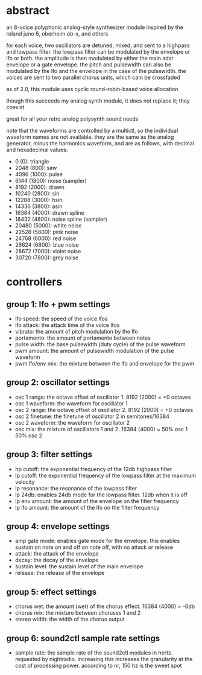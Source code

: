# abstract

an 8-voice polyphonic analog-style synthesizer module inspired by the roland juno 6, oberheim ob-x, and others

for each voice, two oscillators are detuned, mixed, and sent to a highpass and lowpass filter. the lowpass filter can be modulated by the envelope or lfo or both. the amplitude is then modulated by either the main adsr envelope or a gate envelope. the pitch and pulsewidth can also be modulated by the lfo and the envelope in the case of the pulsewidth. the voices are sent to two parallel chorus units, which cam be crossfaded

as of 2.0, this module uses cyclic round-robin-based voice allocation

though this succeeds my analog synth module, it does not replace it; they coexist

great for all your retro analog polysynth sound needs

note that the waveforms are controlled by a multictl, so the individual waveform names are not available. they are the same as the analog generator, minus the harmonics waveform, and are as follows, with decimal and hexadecimal values:

- 0 (0): triangle
- 2048 (800): saw
- 4096 (1000): pulse
- 6144 (1800): noise (sampler)
- 8192 (2000): drawn
- 10240 (2800): sin
- 12288 (3000): hsin
- 14336 (3800): asin
- 16384 (4000): drawn spline
- 18432 (4800): noise spline (sampler)
- 20480 (5000): white noise
- 22528 (5800): pink noise
- 24768 (6000): red noise
- 26624 (6800): blue noise
- 28672 (7000): violet noise
- 30720 (7800): grey noise

# controllers

## group 1: lfo + pwm settings

- lfo speed: the speed of the voice lfos
- lfo attack: the attack time of the voice lfos
- vibrato: the amount of pitch modulation by the lfo
- portamento: the amount of portamento between notes
- pulse width: the base pulsewidth (duty cycle) of the pulse waveform
- pwm amount: the amount of pulsewidth modulation of the pulse waveform
- pwm lfo/env mix: the mixture between the lfo and envelope for the pwm

## group 2: oscillator settings

- osc 1 range: the octave offset of oscillator 1. 8192 (2000) = +0 octaves
- osc 1 waveform: the waveform for oscillator 1
- osc 2 range: the octave offset of oscillator 2. 8192 (2000) = +0 octaves
- osc 2 finetune: the finetune of oscillator 2 in semitones/16384
- osc 2 waveform: the waveform for oscillator 2
- osc mix: the mixture of oscillators 1 and 2. 16384 (4000) = 50% osc 1 50% osc 2

## group 3: filter settings

- hp cutoff: the exponential frequency of the 12db highpass filter
- lp cutoff: the exponential frequency of the lowpass filter at the maximum velocity
- lp resonance: the resonance of the lowpass filter
- lp 24db: enables 24db mode for the lowpass filter. 12db when it is off
- lp env amount: the amount of the envelope on the filter frequency
- lp lfo amount: the amount of the lfo on the filter frequency

## group 4: envelope settings

- amp gate mode: enables gate mode for the envelope. this enables sustain on note on and off on note off, with no attack or release
- attack: the attack of the envelope
- decay: the decay of the envelope
- sustain level: the sustain level of the main envelope
- release: the release of the envelope

## group 5: effect settings

- chorus wet: the amount (wet) of the chorus effect. 16384 (4000) = -6db
- chorus mix: the mixture between choruses 1 and 2
- stereo width: the width of the chorus output

## group 6: sound2ctl sample rate settings

- sample rate: the sample rate of the sound2ctl modules in hertz. requested by nightradio. increasing this increases the granularity at the cost of processing power. according to nr, 150 hz is the sweet spot